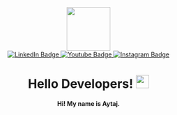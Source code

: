 <div id="header" align="center">
  <img src="https://media.giphy.com/media/emGDBYPZ2mVrsS1biZ/giphy.gif" width="100"/>
</div>
<div id="badges" align="center">
  <a href="https://www.linkedin.com/in/aytac-huseynova-04719222a/5">
    <img src="https://img.shields.io/badge/LinkedIn-blue?style=for-the-badge&logo=linkedin&logoColor=white" alt="LinkedIn Badge"/>
  </a>
  <a href="https://github.com/aytajquseynova">
    <img src="https://img.shields.io/badge/Github-gray?style=for-the-badge&logo=github&logoColor=white" alt="Youtube Badge"/>
  </a>
  <a href="https://www.instagram.com/aytajquseynova/">
    <img src="https://img.shields.io/badge/Instagram-red?style=for-the-badge&logo=instagram&logoColor=white" alt="Instagram Badge"/>
  </a>

</div>


<h1 align="center">
  Hello  Developers!
  <img src="https://media.giphy.com/media/hvRJCLFzcasrR4ia7z/giphy.gif" width="30px"/>
</h1>

  <h4 align="center">
     Hi! My name is Aytaj. 
    
  </h4>

